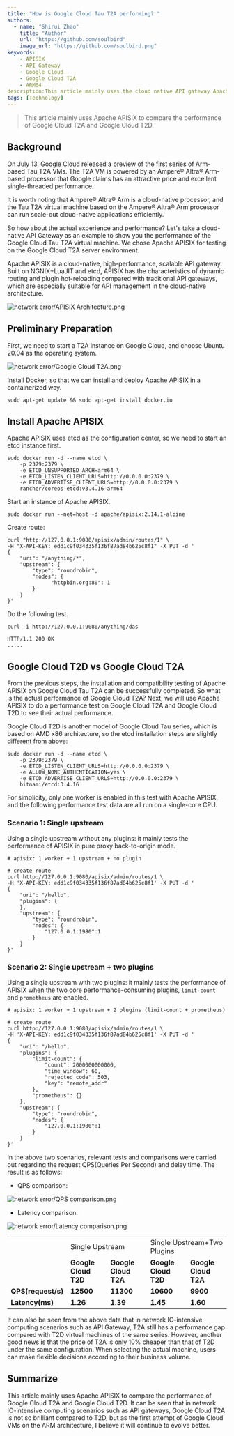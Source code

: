```yaml
---
title: "How is Google Cloud Tau T2A performing? "
authors:
  - name: "Shirui Zhao"
    title: "Author"
    url: "https://github.com/soulbird"
    image_url: "https://github.com/soulbird.png"
keywords:
    - APISIX
    - API Gateway
    - Google Cloud
    - Google Cloud T2A
    - ARM64
description:This article mainly uses the cloud native API gateway Apache APISIX to compare the performance of Google Cloud T2A and Google Cloud T2D.
tags: [Technology]
---
```


> This article mainly uses Apache APISIX to compare the performance of Google Cloud T2A and Google Cloud T2D.

<!--truncate-->

## Background

On July 13, Google Cloud released a preview of the first series of Arm-based Tau T2A VMs. The T2A VM is powered by an Ampere® Altra® Arm-based processor that Google claims has an attractive price and excellent single-threaded performance.

It is worth noting that Ampere® Altra® Arm is a cloud-native processor, and the Tau T2A virtual machine based on the Ampere® Altra® Arm processor can run scale-out cloud-native applications efficiently.

So how about the actual experience and performance? Let's take a cloud-native API Gateway as an example to show you the performance of the Google Cloud Tau T2A virtual machine. We chose Apache APISIX for testing on the Google Cloud T2A server environment.

Apache APISIX is a cloud-native, high-performance, scalable API gateway. Built on NGNIX+LuaJIT and etcd, APISIX has the characteristics of dynamic routing and plugin hot-reloading compared with traditional API gateways, which are especially suitable for API management in the cloud-native architecture.

![network error/APISIX Architecture.png](https://static.apiseven.com/2022/blog/0722/1.PNG)

## Preliminary Preparation

First, we need to start a T2A instance on Google Cloud, and choose Ubuntu 20.04 as the operating system.

![network error/Google Cloud T2A.png](https://static.apiseven.com/2022/blog/0722/2.png)

Install Docker, so that we can install and deploy Apache APISIX in a containerized way.

```shell
sudo apt-get update && sudo apt-get install docker.io
```

## Install Apache APISIX

Apache APISIX uses etcd as the configuration center, so we need to start an etcd instance first.

```shell
sudo docker run -d --name etcd \
    -p 2379:2379 \
    -e ETCD_UNSUPPORTED_ARCH=arm64 \
    -e ETCD_LISTEN_CLIENT_URLS=http://0.0.0.0:2379 \
    -e ETCD_ADVERTISE_CLIENT_URLS=http://0.0.0.0:2379 \
    rancher/coreos-etcd:v3.4.16-arm64
```

Start an instance of Apache APISIX.

```shell
sudo docker run --net=host -d apache/apisix:2.14.1-alpine
```

Create route:

```shell
curl "http://127.0.0.1:9080/apisix/admin/routes/1" \
-H "X-API-KEY: edd1c9f034335f136f87ad84b625c8f1" -X PUT -d '
{  
    "uri": "/anything/*",
    "upstream": {
        "type": "roundrobin",
        "nodes": {
              "httpbin.org:80": 1
        }
    }
}'
```

Do the following test.

```
curl -i http://127.0.0.1:9080/anything/das
```

```shell
HTTP/1.1 200 OK
.....
```

## Google Cloud T2D vs Google Cloud T2A

From the previous steps, the installation and compatibility testing of Apache APISIX on Google Cloud Tau T2A can be successfully completed. So what is the actual performance of Google Cloud T2A? Next, we will use Apache APISIX to do a performance test on Google Cloud T2A and Google Cloud T2D to see their actual performance.

Google Cloud T2D is another model of Google Cloud Tau series, which is based on AMD x86 architecture, so the etcd installation steps are slightly different from above:

```shell
sudo docker run -d --name etcd \
    -p 2379:2379 \
    -e ETCD_LISTEN_CLIENT_URLS=http://0.0.0.0:2379 \
    -e ALLOW_NONE_AUTHENTICATION=yes \
    -e ETCD_ADVERTISE_CLIENT_URLS=http://0.0.0.0:2379 \
    bitnami/etcd:3.4.16
```

For simplicity, only one worker is enabled in this test with Apache APISIX, and the following performance test data are all run on a single-core CPU.

### Scenario 1: Single upstream

Using a single upstream without any plugins: it mainly tests the performance of APISIX in pure proxy back-to-origin mode.

```shell
# apisix: 1 worker + 1 upstream + no plugin

# create route
curl http://127.0.0.1:9080/apisix/admin/routes/1 \
-H 'X-API-KEY: edd1c9f034335f136f87ad84b625c8f1' -X PUT -d '
{
    "uri": "/hello",
    "plugins": {
    },
    "upstream": {
        "type": "roundrobin",
        "nodes": {
            "127.0.0.1:1980":1
        }
    }
}'
```

### Scenario 2: Single upstream + two plugins

Using a single upstream with two plugins: it mainly tests the performance of APISIX when the two core performance-consuming plugins, `limit-count` and `prometheus` are enabled.

```shell
# apisix: 1 worker + 1 upstream + 2 plugins (limit-count + prometheus)

# create route
curl http://127.0.0.1:9080/apisix/admin/routes/1 \
-H 'X-API-KEY: edd1c9f034335f136f87ad84b625c8f1' -X PUT -d '
{
    "uri": "/hello",
    "plugins": {
        "limit-count": {
            "count": 2000000000000,
            "time_window": 60,
            "rejected_code": 503,
            "key": "remote_addr"
        },
        "prometheus": {}
    },
    "upstream": {
        "type": "roundrobin",
        "nodes": {
            "127.0.0.1:1980":1
        }
    }
}'
```

In the above two scenarios, relevant tests and comparisons were carried out regarding the request QPS(Queries Per Second) and delay time. The result is as follows:

- QPS comparison:

![network error/QPS comparison.png](https://static.apiseven.com/2022/blog/0722/3.png)

- Latency comparison:

![network error/Latency comparison.png](https://static.apiseven.com/2022/blog/0722/4.png)

<table>
    <tr>
        <td><b>  </b></td>
        <td colspan="2">Single Upstream</td>
        <td colspan="2">Single Upstream+Two Plugins</td>
    </tr>
    <tr>
        <td><b>  </b></td>
        <td><b>Google Cloud T2D</b></td>
        <td><b>Google Cloud T2A</b></td>
        <td><b>Google Cloud T2D</b></td>
        <td><b>Google Cloud T2A</b></td>
    </tr>
    <tr>
        <td><b>QPS(request/s)</b></td>
        <td><b>12500</b></td>
        <td><b>11300</b></td>
        <td><b>10600</b></td>
        <td><b>9900</b></td>
    </tr>
    <tr>
        <td><b>Latency(ms)</b></td>
        <td><b>1.26</b></td>
        <td><b>1.39</b></td>
        <td><b>1.45</b></td>
        <td><b>1.60</b></td>
    </tr>
    </table>

It can also be seen from the above data that in network IO-intensive computing scenarios such as API Gateway, T2A still has a performance gap compared with T2D virtual machines of the same series. However, another good news is that the price of T2A is only 10% cheaper than that of T2D under the same configuration. When selecting the actual machine, users can make flexible decisions according to their business volume.

## Summarize

This article mainly uses Apache APISIX to compare the performance of Google Cloud T2A and Google Cloud T2D. It can be seen that in network IO-intensive computing scenarios such as API gateways, Google Cloud T2A is not so brilliant compared to T2D, but as the first attempt of Google Cloud VMs on the ARM architecture, I believe it will continue to evolve better.
